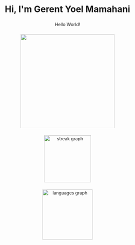 <h1 align="center">Hi, I'm Gerent Yoel Mamahani </h1>

###

<p align="center">Hello World!</p>

###

<div align="center">
  <img height="300" src="https://i.giphy.com/media/v1.Y2lkPTc5MGI3NjExem85MmR0eXR0MzNtdXA5eXV0Nm9tODYwNHM1OXFuY21nZ2FsZG5qcSZlcD12MV9pbnRlcm5hbF9naWZfYnlfaWQmY3Q9Zw/97e6IX0kayYTK/giphy.gif"  />
</div>

###

<div align="center">
  <img src="https://streak-stats.demolab.com?user=grnyoel&locale=en&mode=daily&theme=tokyonight&hide_border=true&border_radius=5&order=3" height="150" alt="streak graph"  />
</div>

###

<div align="center">
  <img src="https://github-readme-stats.vercel.app/api/top-langs?username=grnyoel&locale=en&hide_title=false&layout=compact&card_width=320&langs_count=5&theme=tokyonight&hide_border=true&order=2" height="160" alt="languages graph"  />
</div>

###

